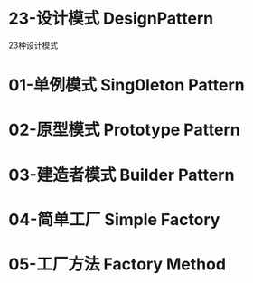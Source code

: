 # 23-设计模式 DesignPattern
23种设计模式
# 01-单例模式 Sing0leton Pattern

# 02-原型模式 Prototype Pattern

# 03-建造者模式 Builder Pattern
# 04-简单工厂 Simple Factory
# 05-工厂方法 Factory Method
